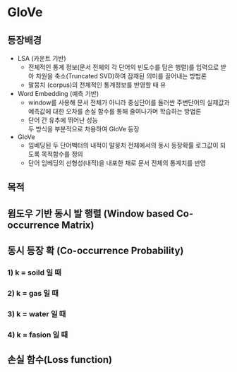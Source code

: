 # GloVe
## 등장배경
- LSA (카운트 기반)
  - 전체적인 통계 정보(문서 전체의 각 단어의 빈도수를 담은 행렬)를 입력으로 받아 차원을 축소(Truncated SVD)하여 잠재된 의미를 끌어내는 방법론
  - 말뭉치 (corpus)의 전체적인 통계정보를 반영할 때 유
- Word Embedding (예측 기반)
  - window를 사용해 문서 전체가 아니라 중심단어를 둘러싼 주변단어의 실제값과 예측값에 대한 오차를 손실 함수를 통해 줄여나가며 학습하는 방법론
  - 단어 간 유추에 뛰어난 성능  
두 방식을 부분적으로 차용하여 GloVe 등장
- GloVe
  - 임베딩된 두 단어벡터의 내적이 말뭉치 전체에서의 동시 등장확률 로그값이 되도록 목적함수를 정의
  - 단어 임베딩의 선형성(내적)을 내포한 채로 문서 전체의 통계치를 반영
  
## 목적

## 윔도우 기반 동시 발 행렬 (Window based Co-occurrence Matrix)

## 동시 등장 확 (Co-occurrence Probability)
### 1) k = soild 일 때
### 2) k = gas 일 때
### 3) k = water 일 때
### 4) k = fasion 일 때

## 손실 함수(Loss function)
